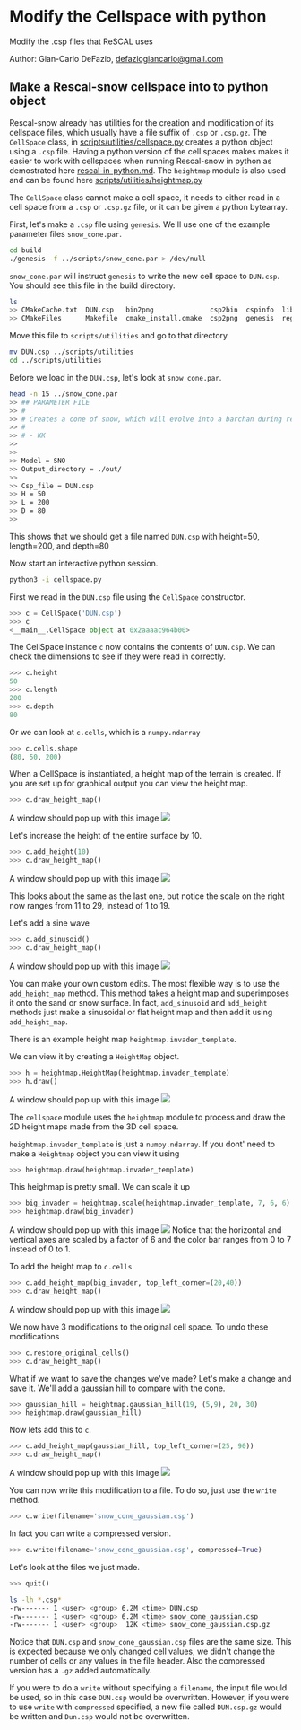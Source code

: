 # Modify the Cellspace with python

Modify the .csp files that ReSCAL uses

Author: Gian-Carlo DeFazio, defaziogiancarlo@gmail.com

## Make a Rescal-snow cellspace into to python object

Rescal-snow already has utilities for the creation and modification of its cellspace files,
which usually have a file suffix of `.csp` or `.csp.gz`.
The `CellSpace` class, in [scripts/utilities/cellspace.py](../scripts/utilities/cellspace.py) creates 
a python object using a `.csp` file. Having a python version of the cell spaces makes makes it easier to 
work with cellspaces when running Rescal-snow in python as demostrated here [rescal-in-python.md](./rescal-in-python.md).
The `heightmap` module is also used and can be found here [scripts/utilities/heightmap.py](../scripts/utilities/heightmap.py)

The `CellSpace` class cannot make a cell space, it needs to either read in a cell space from a `.csp` or `.csp.gz`
file, or it can be given a python bytearray. 

First, let's make a `.csp` file using `genesis`.
We'll use one of the example parameter files `snow_cone.par`.

```bash
cd build
./genesis -f ../scripts/snow_cone.par > /dev/null
```

`snow_cone.par` will instruct `genesis` to write the new cell space to `DUN.csp`.
You should see this file in the build directory.

```bash
ls
>> CMakeCache.txt  DUN.csp   bin2png              csp2bin  cspinfo  lib        rescal
>> CMakeFiles      Makefile  cmake_install.cmake  csp2png  genesis  regenesis
```

Move this file to `scripts/utilities` and go to that directory
```bash
mv DUN.csp ../scripts/utilities
cd ../scripts/utilities
```

Before we load in the `DUN.csp`, let's look at `snow_cone.par`.
```bash
head -n 15 ../snow_cone.par
>> ## PARAMETER FILE
>> #
>> # Creates a cone of snow, which will evolve into a barchan during rescal-snow simulation
>> #
>> # - KK
>>
>>
>> Model = SNO
>> Output_directory = ./out/
>>
>> Csp_file = DUN.csp
>> H = 50
>> L = 200
>> D = 80
>>
```
This shows that we should get a file named `DUN.csp` with height=50, length=200, and depth=80

Now start an interactive python session.

```bash
python3 -i cellspace.py
```

First we read in the `DUN.csp` file using the `CellSpace` constructor.

```python
>>> c = CellSpace('DUN.csp')
>>> c
<__main__.CellSpace object at 0x2aaaac964b00>
```

The CellSpace instance `c` now contains the contents of `DUN.csp`.
We can check the dimensions to see if they were read in correctly.
```python
>>> c.height
50
>>> c.length
200
>>> c.depth 
80
```

Or we can look at `c.cells`, which is a `numpy.ndarray`
```python
>>> c.cells.shape
(80, 50, 200)
```

When a CellSpace is instantiated, a height map of the terrain is created. If you are set up for graphical output
you can view the height map.
```python
>>> c.draw_height_map()
```

A window should pop up with this image
![](example_images/cellspace/snow_cone_height_map.png)

Let's increase the height of the entire surface by 10.
```python
>>> c.add_height(10)
>>> c.draw_height_map()
```
A window should pop up with this image
![](example_images/cellspace/snow_cone_raised_10.png)

This looks about the same as the last one, but notice the scale on the right
now ranges from 11 to 29, instead of 1 to 19.

Let's add a sine wave
```python
>>> c.add_sinusoid()
>>> c.draw_height_map()
```

A window should pop up with this image
![](example_images/cellspace/snow_cone_sine.png)


You can make your own custom edits. The most flexible way is to use the 
`add_height_map` method. This method takes a height map and superimposes it onto the
sand or snow surface. In fact, `add_sinusoid` and `add_height` methods just make a sinusoidal
or flat height map and then add it using `add_height_map`.

There is an example height map `heightmap.invader_template`.

We can view it by creating a `HeightMap` object.
```python
>>> h = heightmap.HeightMap(heightmap.invader_template)
>>> h.draw()
```

A window should pop up with this image
![](example_images/cellspace/invader_template.png)

The `cellspace` module uses the `heightmap` module to process
and draw the 2D height maps made from the 3D cell space.  

`heightmap.invader_template` is just a `numpy.ndarray`.
If you dont' need to make a `Heightmap` object you can view it using
```python
>>> heightmap.draw(heightmap.invader_template)
```

This heighmap is pretty small. We can scale it up
```python
>>> big_invader = heightmap.scale(heightmap.invader_template, 7, 6, 6)
>>> heightmap.draw(big_invader)
```

A window should pop up with this image ![](example_images/cellspace/big_invader.png)
Notice that the horizontal and vertical axes are scaled by a factor of 6 and
the color bar ranges from 0 to 7 instead of 0 to 1.

To add the height map to `c.cells`

```python
>>> c.add_height_map(big_invader, top_left_corner=(20,40))
>>> c.draw_height_map()
```

A window should pop up with this image
![](example_images/cellspace/invader_waves.png)

We now have 3 modifications to the original cell space.
To undo these modifications
```python
>>> c.restore_original_cells()
>>> c.draw_height_map()
```

What if we want to save the changes we've made?
Let's make a change and save it.
We'll add a gaussian hill to compare with the cone.
```python
>>> gaussian_hill = heightmap.gaussian_hill(19, (5,9), 20, 30)
>>> heightmap.draw(gaussian_hill)
```

Now lets add this to `c`.
```python
>>> c.add_height_map(gaussian_hill, top_left_corner=(25, 90))
>>> c.draw_height_map()
```
A window should pop up with this image ![](example_images/cellspace/snow_cone_and_gaussian.png)

You can now write this modification to a file. To do so, just use the `write` method.
```python
>>> c.write(filename='snow_cone_gaussian.csp')
```

In fact you can write a compressed version.
```python
>>> c.write(filename='snow_cone_gaussian.csp', compressed=True)
```

Let's look at the files we just made.
```python
>>> quit()
```
```bash
ls -lh *.csp*
-rw------- 1 <user> <group> 6.2M <time> DUN.csp
-rw------- 1 <user> <group> 6.2M <time> snow_cone_gaussian.csp
-rw------- 1 <user> <group>  12K <time> snow_cone_gaussian.csp.gz
```

Notice that `DUN.csp` and `snow_cone_gaussian.csp` files are the same size.
This is expected because we only changed cell values, we didn't change 
the number of cells or any values in the file header. Also the compressed version
has a `.gz` added automatically.

If you were to do a `write` without specifying a `filename`,
the input file would be used, so in this case `DUN.csp` would be overwritten.
However, if you were to use `write` with `compressed` specified, a new file
called `DUN.csp.gz` would be written and `Dun.csp` would not be overwritten.

